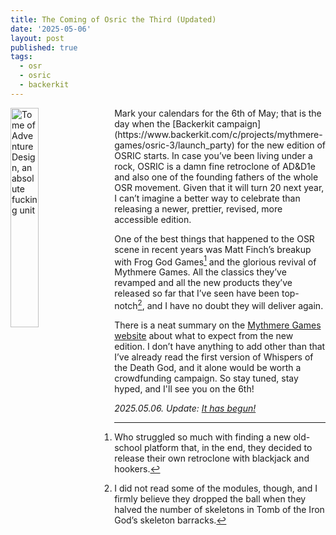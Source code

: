 ```yaml
---
title: The Coming of Osric the Third (Updated)
date: '2025-05-06'
layout: post
published: true
tags:
  - osr
  - osric
  - backerkit
---
```

<img src="https://vorpalmace.github.io/images/toad.jpg" alt="Tome of Adventure Design, an absolute fucking unit" style="float: left; width: 30%; margin-right: 15px;"/>
Mark your calendars for the 6th of May; that is the day when the [Backerkit campaign](https://www.backerkit.com/c/projects/mythmere-games/osric-3/launch_party) for the new edition of OSRIC starts. In case you’ve been living under a rock, OSRIC is a damn fine retroclone of AD&D1e and also one of the founding fathers of the whole OSR movement. Given that it will turn 20 next year, I can’t imagine a better way to celebrate than releasing a newer, prettier, revised, more accessible edition.

One of the best things that happened to the OSR scene in recent years was Matt Finch’s breakup with Frog God Games[^1] and the glorious revival of Mythmere Games. All the classics they’ve revamped and all the new products they’ve released so far that I’ve seen have been top-notch[^2], and I have no doubt they will deliver again.

<!--img src="https://vorpalmace.github.io/images/toad.jpg" alt="Tome of Adventure Design, an absolute fucking unit" style="display: block; width: 50%; margin-right: auto; margin-left: auto; text-align: center;"/-->

There is a neat summary on the [Mythmere Games website](https://www.mythmeregames.com/blogs/news/osric-3-0) about what to expect from the new edition. I don’t have anything to add other than that I’ve already read the first version of Whispers of the Death God, and it alone would be worth a crowdfunding campaign. So stay tuned, stay hyped, and I'll see you on the 6th!

*2025.05.06. Update: [It has begun!](https://www.backerkit.com/c/projects/mythmere-games/osric-3)*

[^1]: Who struggled so much with finding a new old-school platform that, in the end, they decided to release their own retroclone with blackjack and hookers.

[^2]: I did not read some of the modules, though, and I firmly believe they dropped the ball when they halved the number of skeletons in Tomb of the Iron God’s skeleton barracks.
